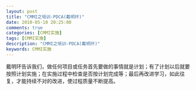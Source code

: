 ```yaml
---
layout: post
title: "CMMI之培训-PDCA(戴明环)"
date: 2010-05-10 20:25:00 
comments: true
categories: [CMMI实施]
tags: [CMMI实施]
description: "CMMI之培训-PDCA(戴明环)"
keywords: CMMI实施
---
```



 
  
 
 
 
 
  戴明环告诉我们，做任何项目或任务首先要做的事情就是计划；有了计划以后就要按照计划实施；在实施过程中检查是否按计划完成等；最后再改进学习，如此往复，才能持续不对的改进，使过程质量不断提高。
 


